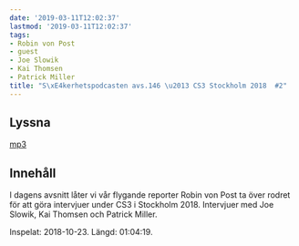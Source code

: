 ```yaml
---
date: '2019-03-11T12:02:37'
lastmod: '2019-03-11T12:02:37'
tags:
- Robin von Post
- guest
- Joe Slowik
- Kai Thomsen
- Patrick Miller
title: "S\xE4kerhetspodcasten avs.146 \u2013 CS3 Stockholm 2018  #2"
---
```

## Lyssna

[mp3](http://traffic.libsyn.com/sakerhetspodcasten/CS3STHLM2018_-_Joe_Slowik_Kai_Thomsen_Patrick_Miller.mp3)

## Innehåll

I dagens avsnitt låter vi vår flygande reporter Robin von Post ta över rodret för
att göra intervjuer under CS3 i Stockholm 2018. Intervjuer med Joe Slowik, Kai Thomsen
och Patrick Miller.

Inspelat: 2018-10-23. Längd: 01:04:19.

